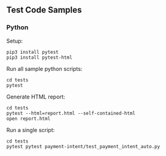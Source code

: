 ## Test Code Samples

### Python

Setup:

```
pip3 install pytest
pip3 install pytest-html
```

Run all sample python scripts:

```
cd tests
pytest
```

Generate HTML report:

```
cd tests
pytest --html=report.html --self-contained-html
open report.html
```

Run a single script:

```
cd tests
pytest pytest payment-intent/test_payment_intent_auto.py
```